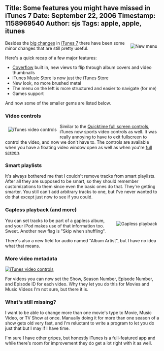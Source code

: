 Title: Some features you might have missed in iTunes 7
Date: September 22, 2006
Timestamp: 1158969540
Author: sjs
Tags: apple, apple, itunes
----

<img src="/images/blog/menu.png" style="float: right; margin: 10px;" title="New menu" alt="New menu">

Besides the <a href="http://www.tuaw.com/2006/09/12/walkthrough-itunes-7s-big-new-features/">big changes</a> in <a href="http://www.apple.com/itunes">iTunes 7</a> there have been some minor changes that are still pretty useful.

Here's a quick recap of a few major features:

 * <a href="http://sami.samhuri.net/files/coverflow.png">Coverflow</a> built in, new views to flip through album covers and video thumbnails
 * iTunes Music Store is now just the iTunes Store
 * New look, no more brushed metal
 * The menu on the left is more structured and easier to navigate (for me)
 * Games support

And now some of the smaller gems are listed below.

<h3 style="clear: right;">Video controls</h3>

<a href="/images/blog/itunes-controls.png"><img src="/images/blog/itunes-controls-thumb.png" style="float: left; margin: 10px;" title="iTunes video controls" alt="iTunes video controls"></a>

Similar to the <a href="/images/blog/quicktime-controls.png">Quicktime full screen controls</a>, iTunes now sports video controls as well. It was really annoying to have to exit fullscreen to control the video, and now we don't have to. The controls are available when you have a floating video window open as well as when you're <a href="/images/blog/itunes-controls-fullscreen.png">full screen</a>.

<h3 style="clear: left;">Smart playlists</h3>

It's always bothered me that I couldn't remove tracks from smart playlists. After all they are supposed to be smart, so they should remember customizations to them since even the basic ones do that. They're getting smarter. You still can't add arbitrary tracks to one, but I've never wanted to do that except just now to see if you could.

### Gapless playback (and more) ###

<a href="/images/blog/gapless.png"><img src="/images/blog/gapless-thumb.png" style="float: right; padding: 10px;" title="Gapless playback" alt="Gapless playback"></a>

You can set tracks to be part of a gapless album, and your iPod makes use of that information too. Sweet. Another new flag is "Skip when shuffling".

There's also a new field for audio named "Album Artist", but I have no idea what that means.

<h3 style="clear: right;">More video metadata</h3>

<a href="http://sami.samhuri.net/files/metadata.png"><img src="./Some features you might have missed in iTunes 7 - samhuri.net_files/metadata-thumb.png" style="float: right:margin:10px;" title="iTunes video controls" alt="iTunes video controls"></a>

For videos you can now set the Show, Season Number, Episode Number, and Episode ID for each video. Why they let you do this for Movies and Music Videos I'm not sure, but there it is.

<h3 style="clear: right;">What's still missing?</h3>

I want to be able to change more than one movie's type to Movie, Music Video, or TV Show at once. Manually doing it for more than one season of a show gets old very fast, and I'm reluctant to write a program to let you do just that but I may if I have time.

I'm sure I have other gripes, but honestly iTunes is a full-featured app and while there's room for improvement they do get a lot right with it as well.
